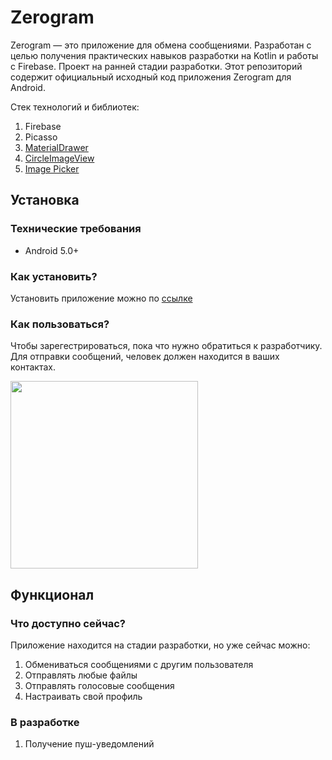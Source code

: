 # Zerogram

Zerogram — это приложение для обмена сообщениями. Разработан с целью получения практических навыков разработки на Kotlin и работы с Firebase. Проект на ранней стадии разработки. Этот репозиторий содержит официальный исходный код приложения Zerogram для Android. 

Стек технологий и библиотек:
1. Firebase
2. Picasso
3. [MaterialDrawer](https://github.com/mikepenz/MaterialDrawer)
4. [CircleImageView](https://github.com/hdodenhof/CircleImageView)
5. [Image Picker](https://github.com/Dhaval2404/ImagePicker)

##

## Установка
### Технические требования

* Android 5.0+

### Как установить?

Установить приложение можно по [ссылке](https://disk.yandex.ru/d/t72KuxOMXyOQsA)

### Как пользоваться?
Чтобы зарегестрироваться, пока что нужно обратиться к разработчику.<br>
Для отправки сообщений, человек должен находится в ваших контактах.<br>

<img src = "https://i.imgur.com/L8iU0Q1.png" width = 300>


## Функционал
### Что доступно сейчас?
Приложение находится на стадии разработки, но уже сейчас можно:
1. Обмениваться сообщениями с другим пользователя
2. Отправлять любые файлы
3. Отправлять голосовые сообщения
4. Настраивать свой профиль

### В разработке
1. Получение пуш-уведомлений

